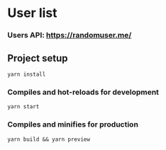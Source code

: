# User list

### Users API: https://randomuser.me/

## Project setup
```
yarn install
```

### Compiles and hot-reloads for development
```
yarn start
```

### Compiles and minifies for production
```
yarn build && yarn preview
```

